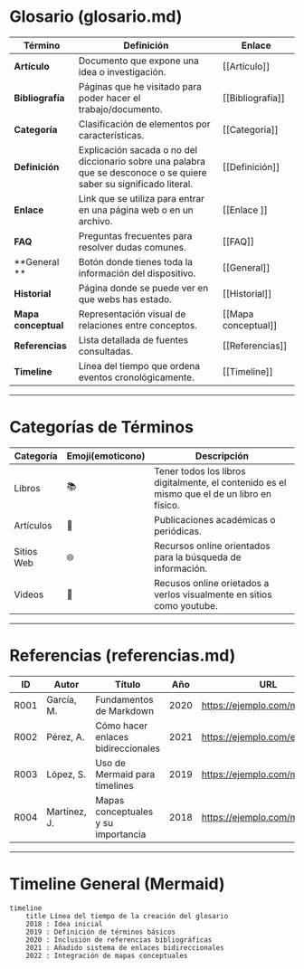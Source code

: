 # Glosario (glosario.md)

| Término              | Definición                                             | Enlace                |
|----------------------|-------------------------------------------------------|-----------------------|
| **Artículo**         | Documento que expone una idea o investigación.        | [[Artículo]]          |
| **Bibliografía**     | Páginas que he visitado para poder hacer el trabajo/documento.                        | [[Bibliografía]]      |
| **Categoría**        | Clasificación de elementos por características.       | [[Categoría]]         |
| **Definición**       | Explicación sacada o no del diccionario sobre una palabra que se desconoce o se quiere saber su significado literal.                       | [[Definición]]        |
| **Enlace** | Link que se utiliza para entrar en una página web o en un archivo. | [[Enlace ]] |
| **FAQ**              | Preguntas frecuentes para resolver dudas comunes.     | [[FAQ]]               |
| **General **          |Botón donde tienes toda la información del dispositivo.    |  [[General]]
| **Historial**         | Página donde se puede ver en que webs has estado.        | [[Historial]]          |
| **Mapa conceptual**  | Representación visual de relaciones entre conceptos.   | [[Mapa conceptual]]   |
| **Referencias**      | Lista detallada de fuentes consultadas.                | [[Referencias]]       |
| **Timeline**         | Línea del tiempo que ordena eventos cronológicamente. | [[Timeline]]          |

---

# Categorías de Términos

| Categoría     | Emoji(emoticono)| Descripción                     |
|---------------|-------|---------------------------------|
| Libros        | 📚    | Tener todos los libros digitalmente, el contenido es el mismo que el de un libro en físico.   |
| Artículos     | 📰    | Publicaciones académicas o periódicas. |
| Sitios Web    | 🌐    | Recursos online orientados para la búsqueda de información.               |
| Videos        | 🎥    | Recusos online orietados a verlos visualmente en sitios como youtube.       |

---

# Referencias (referencias.md)

| ID   | Autor       | Título                             | Año  | URL                               | Tipo  |
|------|-------------|----------------------------------|------|----------------------------------|-------|
| R001 | García, M.  | Fundamentos de Markdown           | 2020 | https://ejemplo.com/markdown      | 📚    |
| R002 | Pérez, A.   | Cómo hacer enlaces bidireccionales | 2021 | https://ejemplo.com/enlaces       | 📰    |
| R003 | López, S.   | Uso de Mermaid para timelines    | 2019 | https://ejemplo.com/mermaid       | 🌐    |
| R004 | Martínez, J.| Mapas conceptuales y su importancia | 2018 | https://ejemplo.com/mapas         | 🎥    |

---

# Timeline General (Mermaid)

```mermaid
timeline
    title Línea del tiempo de la creación del glosario
    2018 : Idea inicial
    2019 : Definición de términos básicos
    2020 : Inclusión de referencias bibliográficas
    2021 : Añadido sistema de enlaces bidireccionales
    2022 : Integración de mapas conceptuales
